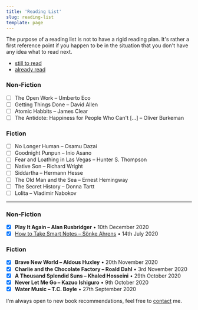 ```yaml
---
title: 'Reading List'
slug: reading-list
template: page
---
```


The purpose of a reading list is not to have a rigid reading plan.
It's rather a first reference point if you happen to be in the situation that you don't have any idea what to read
next.

- [still to read](/reading-list/#non-fiction)
- [already read](/reading-list/#non-fiction-1)

### Non-Fiction

- [ ] The Open Work – Umberto Eco
- [ ] Getting Things Done – David Allen
- [ ] Atomic Habbits – James Clear
- [ ] The Antidote: Happiness for People Who Can't [...] – Oliver Burkeman

### Fiction

- [ ] No Longer Human – Osamu Dazai
- [ ] Goodnight Punpun – Inio Asano
- [ ] Fear and Loathing in Las Vegas – Hunter S. Thompson
- [ ] Native Son – Richard Wright
- [ ] Siddartha – Hermann Hesse
- [ ] The Old Man and the Sea – Ernest Hemingway
- [ ] The Secret History – Donna Tartt
- [ ] Lolita – Vladimir Nabokov

---

### Non-Fiction

- [x] **Play It Again – Alan Rusbridger** • 10th December 2020
- [x] [How to Take Smart Notes – Sönke Ahrens](/how-to-take-smart-notes-live) • 14th July 2020

### Fiction

- [x] **Brave New World – Aldous Huxley** • 20th November 2020
- [x] **Charlie and the Chocolate Factory – Roald Dahl** • 3rd November 2020
- [x] **A Thousand Splendid Suns – Khaled Hosseini** • 29th October 2020
- [x] **Never Let Me Go – Kazuo Ishiguro** • 9th October 2020
- [x] **Water Music – T.C. Boyle** • 27th September 2020

I'm always open to new book recommendations, feel free to [contact](/contact/) me.